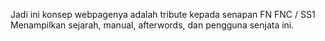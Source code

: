 Jadi ini konsep webpagenya adalah tribute kepada senapan FN FNC / SS1 
Menampilkan sejarah, manual, afterwords, dan pengguna senjata ini.
